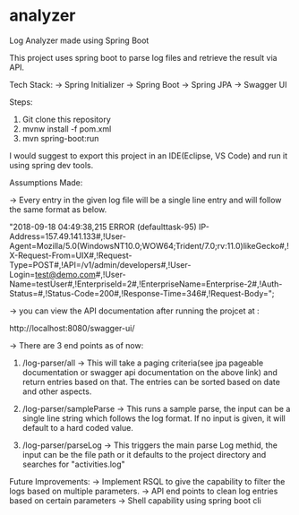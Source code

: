 # analyzer

Log Analyzer made using Spring Boot

This project uses spring boot to parse log files and retrieve the result via API.

Tech Stack:
-> Spring Initializer
-> Spring Boot
-> Spring JPA
-> Swagger UI

Steps:
1. Git clone this repository 
2. mvnw install -f pom.xml
3. mvn spring-boot:run

I would suggest to export this project in an IDE(Eclipse, VS Code) and run it using spring dev tools.



Assumptions Made:

-> Every entry in the given log file will be a single line entry and will follow the same format as below.

"2018-09-18 04:49:38,215 ERROR (defaulttask-95) IP-Address=157.49.141.133#,!User-Agent=Mozilla/5.0(WindowsNT10.0;WOW64;Trident/7.0;rv:11.0)likeGecko#,!X-Request-From=UIX#,!Request-Type=POST#,!API=/v1/admin/developers#,!User-Login=test@demo.com#,!User-Name=testUser#,!EnterpriseId=2#,!EnterpriseName=Enterprise-2#,!Auth-Status=#,!Status-Code=200#,!Response-Time=346#,!Request-Body=";




-> you can view the API documentation after running the projcet at :

http://localhost:8080/swagger-ui/



-> There are 3 end points as of now:


1. /log-parser/all -> This will take a paging criteria(see jpa pageable documentation or swagger api documentation on the above link) and return entries based on that.
  The entries can be sorted based on date and other aspects.

2. /log-parser/sampleParse -> This runs a sample parse, the input can be a single line string which follows the log format.
  If no input is given, it will default to a hard coded value.

3. /log-parser/parseLog -> This triggers the main parse Log methid, the input can be the file path or it defaults to the project directory and searches for "activities.log"




Future Improvements:
  -> Implement RSQL to give the capability to filter the logs based on multiple parameters.
  -> API end points to clean log entries based on certain parameters
  -> Shell capability using spring boot cli
  
